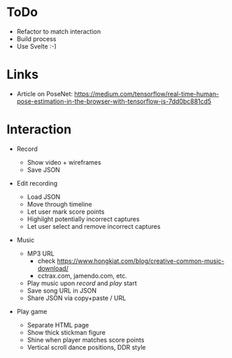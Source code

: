 # ToDo
- Refactor to match interaction
- Build process
- Use Svelte :-)

# Links
- Article on PoseNet: https://medium.com/tensorflow/real-time-human-pose-estimation-in-the-browser-with-tensorflow-js-7dd0bc881cd5

# Interaction
- Record
    - Show video + wireframes
    - Save JSON

- Edit recording
    - Load JSON
    - Move through timeline
    - Let user mark score points
    - Highilght potentially incorrect captures
    - Let user select and remove incorrect captures

- Music
    - MP3 URL
        - check https://www.hongkiat.com/blog/creative-common-music-download/
        - cctrax.com, jamendo.com, etc.
    - Play music upon *record* and *play* start
    - Save song URL in JSON
    - Share JSON via copy+paste / URL

- Play game
    - Separate HTML page
    - Show thick stickman figure
    - Shine when player matches score points
    - Vertical scroll dance positions, DDR style
